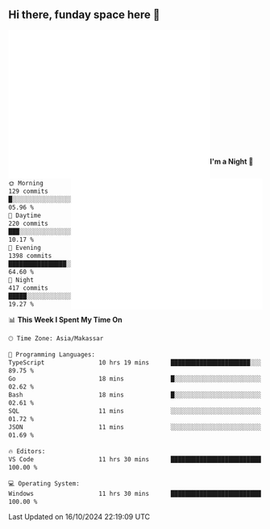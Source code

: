 ## Hi there, funday space here 🚀

<img align="left" width="400" alt="🌞" src="https://raw.githubusercontent.com/fhasnur/fhasnur/master/general.svg?token=ATQS65TR7ETTG5RLJUDIDBLBN34HE">
<img align="right" width="380" alt="🌞" src="https://raw.githubusercontent.com/fhasnur/fhasnur/master/statistics.svg?token=ATQS65TR7ETTG5RLJUDIDBLBN34HE">

<br><br><br><br><br><br><br><br><br><br><br><br><br><br>

<!--START_SECTION:waka-->
**I'm a Night 🦉** 

```text
🌞 Morning                129 commits         █░░░░░░░░░░░░░░░░░░░░░░░░   05.96 % 
🌆 Daytime                220 commits         ███░░░░░░░░░░░░░░░░░░░░░░   10.17 % 
🌃 Evening                1398 commits        ████████████████░░░░░░░░░   64.60 % 
🌙 Night                  417 commits         █████░░░░░░░░░░░░░░░░░░░░   19.27 % 
```


📊 **This Week I Spent My Time On** 

```text
🕑︎ Time Zone: Asia/Makassar

💬 Programming Languages: 
TypeScript               10 hrs 19 mins      ██████████████████████░░░   89.75 % 
Go                       18 mins             █░░░░░░░░░░░░░░░░░░░░░░░░   02.62 % 
Bash                     18 mins             █░░░░░░░░░░░░░░░░░░░░░░░░   02.61 % 
SQL                      11 mins             ░░░░░░░░░░░░░░░░░░░░░░░░░   01.72 % 
JSON                     11 mins             ░░░░░░░░░░░░░░░░░░░░░░░░░   01.69 % 

🔥 Editors: 
VS Code                  11 hrs 30 mins      █████████████████████████   100.00 % 

💻 Operating System: 
Windows                  11 hrs 30 mins      █████████████████████████   100.00 % 
```


 Last Updated on 16/10/2024 22:19:09 UTC
<!--END_SECTION:waka-->
